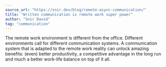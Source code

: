 ```yaml
---
source_url: "https://snir.dev/blog/remote-async-communication/"
title: "Written communication is remote work super power"
author: "Snir David"
tag: "communication"
---
```


The remote work environment is different from the office. Different environments call for different communication systems. A communication system that is adapted to the remote work reality can unlock amazing benefits: (even) better productivity, a competitive advantage in the long run and much a better work-life balance on top of it all.
